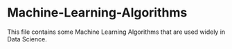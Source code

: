 # Machine-Learning-Algorithms
This file contains some Machine Learning Algorithms that are used widely in Data Science.
